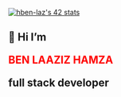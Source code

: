 
<a href="https://github.com/oakoudad/badge42"><img src="https://badge.mediaplus.ma/greenbinary/hben-laz" alt="hben-laz's 42 stats" /></a>

## 👋 Hi  I’m  <p> <span style="color: red"> BEN LAAZIZ HAMZA </span> </p>  full stack developer

